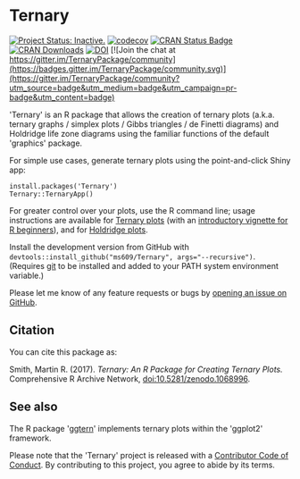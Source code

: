 # Ternary

[![Project Status: Inactive.](https://www.repostatus.org/badges/latest/inactive.svg)](https://www.repostatus.org/#project-statuses)
[![codecov](https://codecov.io/gh/ms609/Ternary/branch/master/graph/badge.svg)](https://app.codecov.io/gh/ms609/Ternary)
[![CRAN Status Badge](https://www.r-pkg.org/badges/version/Ternary)](https://cran.r-project.org/package=Ternary)
[![CRAN Downloads](https://cranlogs.r-pkg.org/badges/Ternary)](https://cran.r-project.org/package=Ternary)
[![DOI](https://zenodo.org/badge/111806977.svg)](https://zenodo.org/badge/latestdoi/111806977) [![Join the chat at https://gitter.im/TernaryPackage/community](https://badges.gitter.im/TernaryPackage/community.svg)](https://gitter.im/TernaryPackage/community?utm_source=badge&utm_medium=badge&utm_campaign=pr-badge&utm_content=badge)


'Ternary' is an R package that allows the creation of ternary plots 
(a.k.a. ternary graphs / simplex plots / Gibbs triangles / de Finetti diagrams) 
and Holdridge life zone diagrams
using the familiar functions of the default 'graphics' package.

For simple use cases, generate ternary plots using the point-and-click
Shiny app:

```
install.packages('Ternary')
Ternary::TernaryApp()
```

For greater control over your plots, use the R command line;
usage instructions are available for
[Ternary plots](https://ms609.github.io/Ternary/articles/Ternary.html)
(with an [introductory vignette for R beginners](https://ms609.github.io/Ternary/articles/new-users.html)), and for
[Holdridge plots](https://ms609.github.io/Ternary/articles/Holdridge.html). 

Install the development version from GitHub with 
`devtools::install_github("ms609/Ternary", args="--recursive")`.
(Requires [git](https://git-scm.com/) to be installed and added to
your PATH system environment variable.)

Please let me know of any feature requests or bugs by [opening an 
issue on GitHub](https://github.com/ms609/Ternary/issues/).

## Citation

You can cite this package as:

Smith, Martin R. (2017). _Ternary: An R Package for Creating Ternary Plots._
Comprehensive R Archive Network, 
[doi:10.5281/zenodo.1068996](https://dx.doi.org/10.5281/zenodo.1068996).

## See also

The R package '[ggtern](https://CRAN.R-project.org/package=ggtern)'
implements ternary plots within the 'ggplot2' framework.

Please note that the 'Ternary' project is released with a
[Contributor Code of Conduct](https://ms609.github.io/Ternary/CODE_OF_CONDUCT.html).
By contributing to this project, you agree to abide by its terms.
